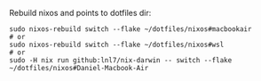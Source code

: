 Rebuild nixos and points to dotfiles dir:

```
sudo nixos-rebuild switch --flake ~/dotfiles/nixos#macbookair
# or
sudo nixos-rebuild switch --flake ~/dotfiles/nixos#wsl
# or
sudo -H nix run github:lnl7/nix-darwin -- switch --flake ~/dotfiles/nixos#Daniel-Macbook-Air
```

